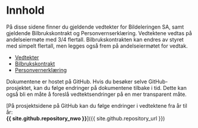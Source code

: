 Innhold
=======

På disse sidene finner du gjeldende vedtekter for Bildeleringen SA, samt
gjeldende Bilbrukskontrakt og Personvernserklæring. Vedtektene vedtas på
andelseiermøte med 3/4 flertall. Bilbrukskontrakten kan endres av styret med
simpelt flertall, men legges også frem på andelseiermøtet for vedtak.

* [Vedtekter](vedtekter.md)
* [Bilbrukskontrakt](bilbrukskontrakt.md)
* [Personvernerklæring](personvarnerklaring.md)

Dokumentene er hostet på GitHub. Hvis du besøker selve GitHub-prosjektet, kan
du følge endringer på dokumentene tilbake i tid. Dette kan også bli en måte å
foreslå vedtektsendringer på en mer transparent måte.

[På prosjektsidene på GitHub kan du følge endringer i vedtektene fra år til
år:<br/>**{{ site.github.repository_nwo }}**]({{ site.github.repository_url }})
